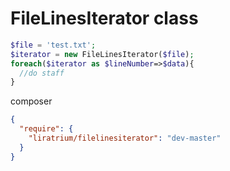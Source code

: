 FileLinesIterator class
======================

~~~php
$file = 'test.txt';
$iterator = new FileLinesIterator($file);
foreach($iterator as $lineNumber=>$data){
  //do staff
}
~~~

composer

~~~json
{
  "require": {
    "liratrium/filelinesiterator": "dev-master"
  }
}
~~~
